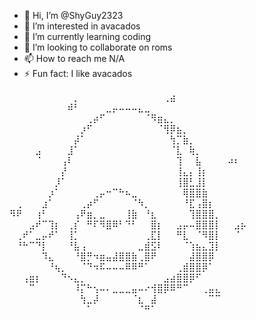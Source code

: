 - 👋 Hi, I’m @ShyGuy2323
- 👀 I’m interested in avacados
- 🌱 I’m currently learning coding
- 💞️ I’m looking to collaborate on roms
- 📫 How to reach me N/A
- ⚡ Fun fact: I like avacados

⠀⠀⠀⠀⠀⠀⠀⠀⠀⠀⡀⠀⠀⠀⠀⠀⠀⠀⠀⠀⠀⠀⠀⠀⢀⣴⠀⠀⠀⠀⠀⠀⠀⠀⠀⠀⠀
⠀⠀⠀⠀⠀⠀⠀⠀⠀⠾⠃⠀⠀⠀⠀⣀⡤⠤⠤⠤⣄⣀⠀⠀⠀⠀⠀⠀⠀⠀⠀⠀⠀⠀⠀⠀⠀
⠀⠀⠀⠀⠀⠀⠀⠀⠀⠀⠀⠀⢀⡴⠋⠀⠀⠀⠀⠀⠀⠈⠻⣶⣄⡀⠀⠀⠀⠀⠀⠀⠀⠀⠀⠀⠀
⠀⠀⠀⠀⠀⠀⠀⠀⠀⠀⠀⡰⠋⠀⠀⠀⠀⠀⠀⠀⠀⠀⠀⠈⢻⡿⣦⡀⠀⠀⠀⠀⠀⠀⠀⠀⠀
⠀⠀⠀⠀⠀⠀⠀⠀⠀⠀⡼⠁⠀⠀⠀⠀⠀⠀⠀⠀⠀⠀⠀⠀⠀⢳⡉⣷⡀⠀⠀⠀⠀⠀⠀⠀⠀
⠀⠀⠀⠀⣠⠀⠀⠀⠀⣸⠁⠀⠀⠀⠀⠀⠀⠀⠀⠀⠀⠀⠀⠀⠀⠈⣇⠀⢷⡀⠀⠀⠀⠀⠀⠀⠀
⠀⠀⠀⠀⠈⠀⠀⠀⢠⠇⠀⠀⠀⠀⠀⠀⠀⠀⠀⠀⠀⠀⠀⠀⠀⠀⢹⠀⠀⣧⠀⠀⠀⠀⠴⠆⠀
⠀⠀⠀⠀⠀⠀⠀⠀⡜⠀⠀⠀⠀⠀⠀⠀⠀⠀⠀⠀⠀⠀⠀⠀⠀⠀⢸⣄⡄⢸⡆⠀⠀⠀⠀⠀⠀
⠀⠀⠀⠀⠀⠀⠀⡸⠁⠀⠀⠀⠀⠀⠀⠀⠀⠀⠀⠀⠀⠀⠀⠀⠀⠀⢸⣿⣃⣸⡇⠀⠀⠀⠀⠀⠀
⠀⠀⠀⠀⠀⠀⡰⠁⠀⠀⠀⠀⠀⢀⡤⠒⠉⠓⠦⣀⠀⠀⠀⠀⠀⠀⠀⢿⣿⣿⣷⠀⠀⠀⠀⠀⠀
⠀⢀⠀⠀⠀⣰⠁⠀⠀⠀⠀⢀⡴⠋⠀⠀⠀⠀⠀⠈⠳⡀⠀⠀⠀⠀⠀⠘⣏⢠⣿⡆⠀⠀⠀⠀⠀
⠻⠟⠀⠀⢰⠃⠀⠀⠀⠀⢠⠟⣶⡀⣀⠀⠀⠀⢸⣷⠀⠘⣆⠀⠀⠀⠀⠀⢹⣿⣿⣿⡀⠀⠀⠀⠀
⠀⠀⠀⣠⠞⠉⢹⡆⠀⢀⡎⠀⠛⠏⠻⣿⠿⠃⠙⠃⠀⠀⣿⡆⠀⠀⣠⡤⠤⣿⣿⣿⡇⠀⠀⣠⡦
⠀⢀⠞⠁⣀⡤⠞⠁⠀⢸⡁⠀⠀⠀⠀⠀⠀⠀⠀⠀⠀⢀⣏⡇⠀⠀⠛⣇⠀⠈⠻⣿⡇⠀⠀⠈⠀
⠀⠘⠓⠉⠙⡇⠀⠀⠀⠘⣧⢠⠀⠀⠀⠀⠀⠀⠀⠀⣀⣾⣫⠇⠀⠀⠀⠈⢱⣦⣄⣹⡇⠀⠀⠀⠀
⠀⠀⠀⠀⠀⠹⣄⠀⠀⠀⠘⣿⡛⠲⣶⣤⣼⣿⣿⣷⢀⣿⠟⠀⠀⠀⠀⠀⣼⣿⣿⡿⠀⠀⠀⠀⠀
⠀⠀⠀⠀⠀⠀⠘⢦⡀⠀⠀⠈⠙⠲⠯⠤⠤⠤⠿⠿⠛⠁⠀⠀⠀⠀⢀⣾⣿⣿⡿⠁⠀⠀⠀⠀⠀
⠀⠀⢠⣶⡆⠀⠀⠀⠙⠢⣄⡀⠀⠀⠀⠀⠀⠀⠀⠀⠀⠀⠀⠀⣠⣴⣿⣿⡿⠋⠀⠀⠀⠀⠀⠀⠀
⠀⠀⠀⠉⠀⠀⠀⠀⠀⠀⠸⡍⠓⢢⠤⠄⣀⣀⣀⣤⠤⠔⢺⣿⡿⠿⠛⠉⠀⠀⢀⣤⣄⠀⠀⠀⠀
⠀⠀⠀⠀⠀⠀⠀⠀⠀⠀⠀⢳⣀⡼⠀⠀⠀⠀⠀⠈⣆⠀⣼⠀⠀⠀⠀⠀⠀⠀⠀⠉⠉⠀⠀⠀⠀
⠀⠀⠀⠀⠀⠀⠀⠀⠀⠀⠀⠀⠁⠀⠀⠀⠀⠀⠀⠀⠈⠛⠁⠀⠀⠀⠀⠀⠀⠀⠀⠀⠀⠀⠀⠀⠀⠀⠀⠀⠀⠀⠀⠀⠀⠀⠀⠀⠀
<!---
ShyGuy2323/ShyGuy2323 is a ✨ special ✨ repository because its `README.md` (this file) appears on your GitHub profile.
You can click the Preview link to take a look at your changes.
--->
